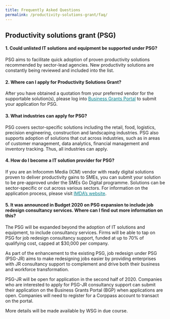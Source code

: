 ```yaml
---
title: Frequently Asked Questions
permalink: /productivity-solutions-grant/faq/
---
```


## Productivity solutions grant (PSG)

#### 1.	Could unlisted IT solutions and equipment be supported under PSG?
PSG aims to facilitate quick adoption of proven productivity solutions recommended by sector-lead agencies. New productivity solutions are constantly being reviewed and included into the list. 
 
#### 2. Where can I apply for Productivity Solutions Grant?
After you have obtained a quotation from your preferred vendor for the supportable solution(s), please log into <a href="https://www.businessgrants.gov.sg/" target="_blank" style="color:#037e8a">Business Grants Portal</a> to submit your application for PSG.

#### 3.	What industries can apply for PSG?

PSG covers sector-specific solutions including the retail, food, logistics, precision engineering, construction and landscaping industries. PSG also supports adoption of solutions that cut across industries, such as in areas of customer management, data analytics, financial management and inventory tracking. Thus, all industries can apply.
 
#### 4.	How do I become a IT solution provider for PSG?
 
If you are an Infocomm Media (ICM) vendor with ready digital solutions proven to deliver productivity gains to SMEs, you can submit your solution to be pre-approved under the SMEs Go Digital programme. Solutions can be sector-specific or cut across various sectors. For information on the application process, please visit <a href="https://www.imda.gov.sg/programme-listing/smes-go-digital/pre-approval-of-icm-vendors-solutions" target="_blank" style="color:#037e8a">IMDA’s website</a>. 

#### 5.	It was announced in Budget 2020 on PSG expansion to include job redesign consultancy services. Where can I find out more information on this?
 
The PSG will be expanded beyond the adoption of IT solutions and equipment, to include consultancy services. Firms will be able to tap on PSG for job redesign consultancy support, funded at up to 70% of qualifying cost, capped at $30,000 per company.
 
As part of the enhancement to the existing PSG, job redesign under PSG (PSG-JR) aims to make redesigning jobs easier by providing enterprises with JR consultancy support to complement and drive both their business and workforce transformation.
 
PSG-JR will be open for application in the second half of 2020. Companies who are interested to apply for PSG-JR consultancy support can submit their application on the Business Grants Portal (BGP) when applications are open. Companies will need to register for a Corppass account to transact on the portal.
 
More details will be made available by WSG in due course.


